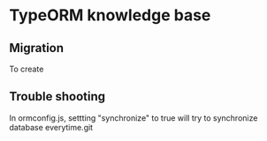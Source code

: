# TypeORM knowledge base

## Migration
To create 

## Trouble shooting
In ormconfig.js, settting "synchronize" to true will try to synchronize database everytime.git

